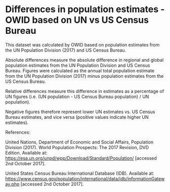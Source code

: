 # Differences in population estimates - OWID based on UN vs US Census Bureau

This dataset was calculated by OWID based on population estimates from the UN Population Division (2017) and US Census Bureau.

Absolute differences measure the absolute difference in regional and global population estimates from the UN Population Division and US Census Bureau. Figures were calculated as the annual total population estimate from the UN Population Division (2017) minus population estimates from the US Census Bureau.

Relative differences measure this difference in estimates as a percentage of UN figures (i.e. (UN population - US Census Bureau population) / UN population).

Negative figures therefore represent lower UN estimates vs. US Census Bureau estimates, and vice versa (positive values indicate higher UN estimates).

References:

United Nations, Department of Economic and Social Affairs, Population Division (2017). World Population Prospects: The 2017 Revision, DVD Edition. Available at: https://esa.un.org/unpd/wpp/Download/Standard/Population/ [accessed 2nd October 2017].

United States Census Bureau International Database (IDB). Available at: https://www.census.gov/population/international/data/idb/informationGateway.php [accessed 2nd October 2017].